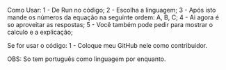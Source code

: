 Como Usar:
1 - De Run no código;
2 - Escolha a linguagem;
3 - Após isto mande os números da equação na seguinte ordem: A, B, C;
4 - Ai agora é so aproveitar as respostas;
5 - Você também pode pedir para mostrar o calculo e a explicação;

Se for usar o código:
1 - Coloque meu GitHub nele como contribuidor.

OBS: So tem português como linguagem por enquanto.